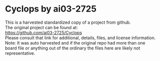
# Cyclops by ai03-2725  
This is a harvested standardized copy of a project from github.  
The original project can be found at:  
https://github.com/ai03-2725/Cyclops  
Please consult that link for additional, details, files, and license information.  
Note: It was auto harvested and if the original repo had more than one board file or anything out of the ordinary the files here are likely not representative.  
    
